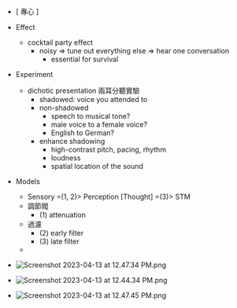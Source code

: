 
- [ 專心 ]

- Effect
	- cocktail party effect
		- noisy
		  => tune out everything else
		  => hear one conversation
			- essential for survival

- Experiment
	- dichotic presentation 兩耳分聽實驗
		- shadowed:  voice you attended to
		- non-shadowed
			- speech to musical tone?
			- male voice to a female voice?
			- English to German?
		- enhance shadowing
			- high-contrast pitch, pacing, rhythm
			- loudness
			- spatial location of the sound

- Models
	- Sensory =(1, 2)> Perception [Thought] =(3)> STM
	- 調節閥
		- (1) attenuation
	- 過濾
		- (2) early filter
		- (3) late filter
	- 
- ![Screenshot 2023-04-13 at 12.47.34 PM.png](Screenshot_2023-04-13_at_12.47.34_PM_1681361258772_0.png)
- ![Screenshot 2023-04-13 at 12.44.34 PM.png](Screenshot_2023-04-13_at_12.44.34_PM_1681361083539_0.png)
- ![Screenshot 2023-04-13 at 12.47.45 PM.png](Screenshot_2023-04-13_at_12.47.45_PM_1681361270631_0.png)